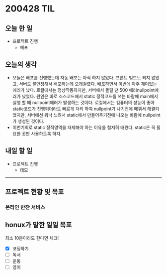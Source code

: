 # 200428 TIL

## 오늘 한 일

- 프로젝트 진행
  - 배포

## 오늘의 생각

- 오늘은 배포를 진행했는데 자동 배포는 아직 하지 않았다. 프론트 빌드도 되지 않았고, 서버도 불안정해서 배포하는데 오래걸렸다. 배포하면서 이번에 아주 재미있는 에러가 났다. 로컬에서는 정상작동하지만, 서버에서 돌릴 땐 500 에러nullpoint에러가 났었다. 원인은 바로 소스코드에서 static 정적코드를 쓰는 바람에 main에서 실행 할 때 nullpoint에러가 발생하는 것이다. 로컬에서는 컴퓨터의 성능이 좋아 static코드가 진행되더라도 빠르게 처리 하여 nullpoint가 나기전에 메꿔서 해결되었지만, 서버에선 워낙 느려서 static에서 만들어주기전에 나오는 바람에 nullpoint가 생성된 것이다.
- 이번기회로 static 정적영역을 자제해야 하는 이유를 철저히 배웠다. static은 꼭 필요한 곳만 사용하도록 하자.

## 내일 할 일

- 프로젝트 진행
  - 데모

------

## 프로젝트 현황 및 목표

### 온라인 반찬 서비스

## honux가 말한 일일 목표

최소 10분이라도 한다면 체크!

- [x] 코딩하기
- [ ] 독서
- [ ] 운동
- [ ] 영어